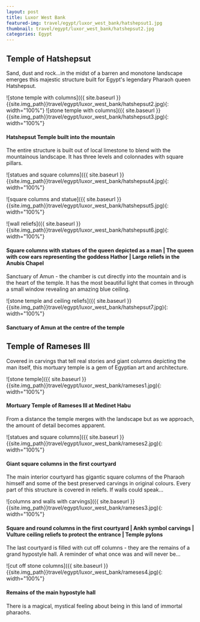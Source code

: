 ```yaml
---
layout: post
title: Luxor West Bank
featured-img: travel/egypt/luxor_west_bank/hatshepsut1.jpg
thumbnail: travel/egypt/luxor_west_bank/hatshepsut2.jpg
categories: Egypt
---
```


## Temple of Hatshepsut

Sand, dust and rock...in the midst of a barren and monotone landscape emerges this majestic structure built for Egypt's legendary Pharaoh queen Hatshepsut.

![stone temple with columns]({{ site.baseurl }}{{site.img_path}}travel/egypt/luxor_west_bank/hatshepsut2.jpg){: width="100%"}
![stone temple with columns]({{ site.baseurl }}{{site.img_path}}travel/egypt/luxor_west_bank/hatshepsut3.jpg){: width="100%"}

#### Hatshepsut Temple built into the mountain

The entire structure is built out of local limestone to blend with the mountainous landscape. It has three levels and colonnades with square pillars.

![statues and square columns]({{ site.baseurl }}{{site.img_path}}travel/egypt/luxor_west_bank/hatshepsut4.jpg){: width="100%"}

![square columns and statue]({{ site.baseurl }}{{site.img_path}}travel/egypt/luxor_west_bank/hatshepsut5.jpg){: width="100%"}

![wall reliefs]({{ site.baseurl }}{{site.img_path}}travel/egypt/luxor_west_bank/hatshepsut6.jpg){: width="100%"}

#### Square columns with statues of the queen depicted as a man | The queen with cow ears representing the goddess Hathor | Large reliefs in the Anubis Chapel

Sanctuary of Amun - the chamber is cut directly into the mountain and is the heart of the temple. It has the most beautiful light that comes in through a small window revealing an amazing blue ceiling.

![stone temple and ceiling reliefs]({{ site.baseurl }}{{site.img_path}}travel/egypt/luxor_west_bank/hatshepsut7.jpg){: width="100%"}

#### Sanctuary of Amun at the centre of the temple

## Temple of Rameses III

Covered in carvings that tell real stories and giant columns depicting the man itself, this mortuary temple is a gem of Egyptian art and architecture.

![stone temple]({{ site.baseurl }}{{site.img_path}}travel/egypt/luxor_west_bank/rameses1.jpg){: width="100%"}

#### Mortuary Temple of Rameses III at Medinet Habu

From a distance the temple merges with the landscape but as we approach, the amount of detail becomes apparent.

![statues and square columns]({{ site.baseurl }}{{site.img_path}}travel/egypt/luxor_west_bank/rameses2.jpg){: width="100%"}

#### Giant square columns in the first courtyard

The main interior courtyard has gigantic square columns of the Pharaoh himself and some of the best preserved carvings in original colours. Every part of this structure is covered in reliefs. If walls could speak...

![columns and walls with carvings]({{ site.baseurl }}{{site.img_path}}travel/egypt/luxor_west_bank/rameses3.jpg){: width="100%"}

#### Square and round columns in the first courtyard | Ankh symbol carvings | Vulture ceiling reliefs to protect the entrance | Temple pylons

The last courtyard is filled with cut off columns - they are the remains of a grand hypostyle hall. A reminder of what once was and will never be...

![cut off stone columns]({{ site.baseurl }}{{site.img_path}}travel/egypt/luxor_west_bank/rameses4.jpg){: width="100%"}

#### Remains of the main hypostyle hall

 There is a magical, mystical feeling about being in this land of immortal pharaohs.
